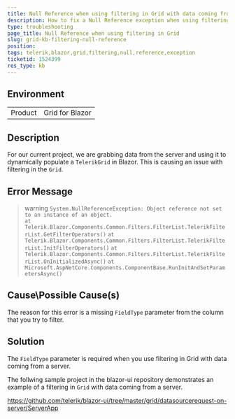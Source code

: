 ```yaml
---
title: Null Reference when using filtering in Grid with data coming from a server 
description: How to fix a Null Reference exception when using filtering in Grid with data coming from a server?
type: troubleshooting
page_title: Null Reference when using filtering in Grid
slug: grid-kb-filtering-null-reference
position:
tags: telerik,blazor,grid,filtering,null,reference,exception
ticketid: 1524399
res_type: kb
---
```


## Environment
<table>
	<tbody>
		<tr>
			<td>Product</td>
			<td>Grid for Blazor</td>
		</tr>
	</tbody>
</table>


## Description
For our current project, we are grabbing data from the server and using it to dynamically populate a `TelerikGrid` in Blazor.  This is causing an issue with filtering in the `Grid`.

## Error Message
>warning `System.NullReferenceException: Object reference not set to an instance of an object.` <br />
>`at Telerik.Blazor.Components.Common.Filters.FilterList.TelerikFilterList.GetFilterOperators()`
>`at Telerik.Blazor.Components.Common.Filters.FilterList.TelerikFilterList.InitFilterOperators()`
>`at Telerik.Blazor.Components.Common.Filters.FilterList.TelerikFilterList.OnInitializedAsync()`
>`at Microsoft.AspNetCore.Components.ComponentBase.RunInitAndSetParametersAsync()`

## Cause\Possible Cause(s)
The reason for this error is a missing `FieldType` parameter from the column that you try to filter.

## Solution
The `FieldType` parameter is required when you use filtering in Grid with data coming from a server.

The follwing sample project in the blazor-ui repository demonstrates an example of a filtering in `Grid` with data coming from a server.

https://github.com/telerik/blazor-ui/tree/master/grid/datasourcerequest-on-server/ServerApp
